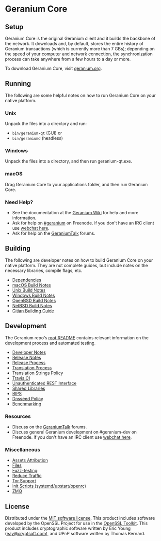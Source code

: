 Geranium Core
=============

Setup
---------------------
Geranium Core is the original Geranium client and it builds the backbone of the network. It downloads and, by default, stores the entire history of Geranium transactions (which is currently more than 7 GBs); depending on the speed of your computer and network connection, the synchronization process can take anywhere from a few hours to a day or more.

To download Geranium Core, visit [geranium.org](https://geranium.org).

Running
---------------------
The following are some helpful notes on how to run Geranium Core on your native platform.

### Unix

Unpack the files into a directory and run:

- `bin/geranium-qt` (GUI) or
- `bin/geraniumd` (headless)

### Windows

Unpack the files into a directory, and then run geranium-qt.exe.

### macOS

Drag Geranium Core to your applications folder, and then run Geranium Core.

### Need Help?

* See the documentation at the [Geranium Wiki](https://geranium.info/)
for help and more information.
* Ask for help on [#geranium](http://webchat.freenode.net?channels=geranium) on Freenode. If you don't have an IRC client use [webchat here](http://webchat.freenode.net?channels=geranium).
* Ask for help on the [GeraniumTalk](https://geraniumtalk.io/) forums.

Building
---------------------
The following are developer notes on how to build Geranium Core on your native platform. They are not complete guides, but include notes on the necessary libraries, compile flags, etc.

- [Dependencies](dependencies.md)
- [macOS Build Notes](build-osx.md)
- [Unix Build Notes](build-unix.md)
- [Windows Build Notes](build-windows.md)
- [OpenBSD Build Notes](build-openbsd.md)
- [NetBSD Build Notes](build-netbsd.md)
- [Gitian Building Guide](gitian-building.md)

Development
---------------------
The Geranium repo's [root README](/README.md) contains relevant information on the development process and automated testing.

- [Developer Notes](developer-notes.md)
- [Release Notes](release-notes.md)
- [Release Process](release-process.md)
- [Translation Process](translation_process.md)
- [Translation Strings Policy](translation_strings_policy.md)
- [Travis CI](travis-ci.md)
- [Unauthenticated REST Interface](REST-interface.md)
- [Shared Libraries](shared-libraries.md)
- [BIPS](bips.md)
- [Dnsseed Policy](dnsseed-policy.md)
- [Benchmarking](benchmarking.md)

### Resources
* Discuss on the [GeraniumTalk](https://geraniumtalk.io/) forums.
* Discuss general Geranium development on #geranium-dev on Freenode. If you don't have an IRC client use [webchat here](http://webchat.freenode.net/?channels=geranium-dev).

### Miscellaneous
- [Assets Attribution](assets-attribution.md)
- [Files](files.md)
- [Fuzz-testing](fuzzing.md)
- [Reduce Traffic](reduce-traffic.md)
- [Tor Support](tor.md)
- [Init Scripts (systemd/upstart/openrc)](init.md)
- [ZMQ](zmq.md)

License
---------------------
Distributed under the [MIT software license](/COPYING).
This product includes software developed by the OpenSSL Project for use in the [OpenSSL Toolkit](https://www.openssl.org/). This product includes
cryptographic software written by Eric Young ([eay@cryptsoft.com](mailto:eay@cryptsoft.com)), and UPnP software written by Thomas Bernard.
